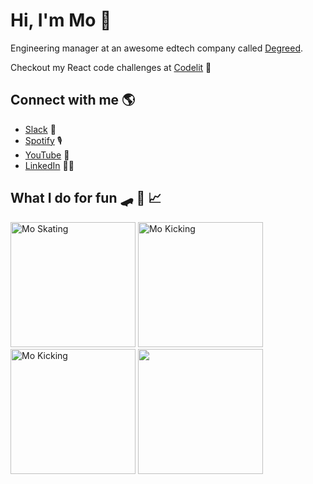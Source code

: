 # Hi, I'm Mo 👋

Engineering manager at an awesome edtech company called [Degreed](http://degreed.com/).

Checkout my React code challenges at <a href="https://codelit.io">Codelit</a> 🚀


## Connect with me 🌎
- <a href="https://join.slack.com/t/codelit-io/shared_invite/zt-q69j11dg-7~fspv6CmG4Gof6esXpI4A">Slack</a> 💬
- <a href="https://open.spotify.com/show/05zMrubk08T85mfEn0DIx6">Spotify</a> 🎙
- <a href="https://www.youtube.com/channel/UCWAPvsUtwlnbbHdxk_CX2yg?view_as=subscriber">YouTube</a> 🍿
- <a href="https://www.linkedin.com/in/mo-sharif/">LinkedIn</a> 👨‍💻

## What I do for fun 🛹 🥋 📈
<p>
  <img src="https://images.ctfassets.net/d9vefg82sy0n/5ESjFT1jRBTbZWbFW9paWM/73b4ee354f84878d647cacbd5d0c25d5/moskating.gif" alt="Mo Skating" width="auto" height="200"/>
  <img src="https://images.ctfassets.net/d9vefg82sy0n/6tmBbPrOxSRDNvzjYb2GNh/9cdd2f4e4ca92cb5254873eb32a69ba7/tornado_kick.gif" alt="Mo Kicking" width="auto" height="200"/>
  <img src="https://media.giphy.com/media/5efT9uLuaJoM3lGKIt/giphy.gif?cid=ecf05e47unxdpn4l6xnhrmhi8rl2cpbwwi421ss31bqquez1&rid=giphy.gif&ct=g" alt="Mo Kicking" width="auto" height="200"/>
  <img src="https://images.ctfassets.net/d9vefg82sy0n/2edlU5SsnOEDACLJaR5z40/53b73eb447e92c7b178dee957ff39462/Programming-Memes-Programmer-while-sleeping.jpeg" height="200" width="auto"/>
</p>
